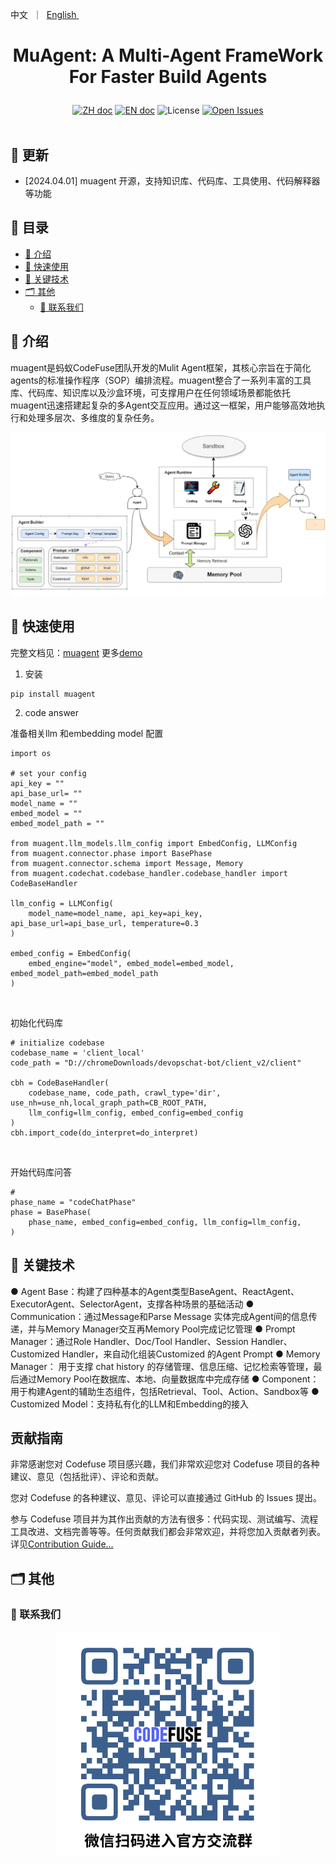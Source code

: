 <p align="left">
    <a>中文</a>&nbsp ｜ &nbsp<a href="README.md">English&nbsp </a>
</p>

# <p align="center">MuAgent: A Multi-Agent FrameWork For Faster Build Agents</p>

<p align="center">
    <a href="README_zh.md"><img src="https://img.shields.io/badge/文档-中文版-yellow.svg" alt="ZH doc"></a>
    <a href="README.md"><img src="https://img.shields.io/badge/document-English-yellow.svg" alt="EN doc"></a>
    <img src="https://img.shields.io/github/license/codefuse-ai/muagent" alt="License">
    <a href="https://github.com/codefuse-ai/muagent/issues">
      <img alt="Open Issues" src="https://img.shields.io/github/issues-raw/codefuse-ai/muagent" />
    </a>
    <br><br>
</p>



## 🔔 更新
- [2024.04.01] muagent 开源，支持知识库、代码库、工具使用、代码解释器等功能

## 📜 目录
- [🤝 介绍](#-介绍)
- [🚀 快速使用](#-快速使用)
- [🧭 关键技术](#-关键技术)
- [🗂 其他](#-其他)
  - [📱 联系我们](#-联系我们)


## 🤝 介绍
muagent是蚂蚁CodeFuse团队开发的Mulit Agent框架，其核心宗旨在于简化agents的标准操作程序（SOP）编排流程。muagent整合了一系列丰富的工具库、代码库、知识库以及沙盒环境，可支撑用户在任何领域场景都能依托muagent迅速搭建起复杂的多Agent交互应用。通过这一框架，用户能够高效地执行和处理多层次、多维度的复杂任务。

![](docs/resources/agent_runtime.png)


## 🚀 快速使用
完整文档见：[muagent](docs/overview/o1.muagent.md)
更多[demo](docs/overview/o3.quick-start.md)

1. 安装
```
pip install muagent
```

2. code answer

准备相关llm 和embedding model 配置
```
import os

# set your config
api_key = ""
api_base_url= ""
model_name = ""
embed_model = ""
embed_model_path = ""

from muagent.llm_models.llm_config import EmbedConfig, LLMConfig
from muagent.connector.phase import BasePhase
from muagent.connector.schema import Message, Memory
from muagent.codechat.codebase_handler.codebase_handler import CodeBaseHandler

llm_config = LLMConfig(
    model_name=model_name, api_key=api_key,  api_base_url=api_base_url, temperature=0.3
)

embed_config = EmbedConfig(
    embed_engine="model", embed_model=embed_model, embed_model_path=embed_model_path
)
```

<br>

初始化代码库
```
# initialize codebase
codebase_name = 'client_local'
code_path = "D://chromeDownloads/devopschat-bot/client_v2/client"

cbh = CodeBaseHandler(
    codebase_name, code_path, crawl_type='dir', use_nh=use_nh,local_graph_path=CB_ROOT_PATH,
    llm_config=llm_config, embed_config=embed_config
)
cbh.import_code(do_interpret=do_interpret)
```

<br>

开始代码库问答
```
# 
phase_name = "codeChatPhase"
phase = BasePhase(
    phase_name, embed_config=embed_config, llm_config=llm_config,
)
```

## 🧭 关键技术

● Agent Base：构建了四种基本的Agent类型BaseAgent、ReactAgent、ExecutorAgent、SelectorAgent，支撑各种场景的基础活动
● Communication：通过Message和Parse Message 实体完成Agent间的信息传递，并与Memory Manager交互再Memory Pool完成记忆管理
● Prompt Manager：通过Role Handler、Doc/Tool Handler、Session Handler、Customized Handler，来自动化组装Customized 的Agent Prompt
● Memory Manager： 用于支撑 chat history 的存储管理、信息压缩、记忆检索等管理，最后通过Memory Pool在数据库、本地、向量数据库中完成存储
● Component：用于构建Agent的辅助生态组件，包括Retrieval、Tool、Action、Sandbox等
● Customized Model：支持私有化的LLM和Embedding的接入

## 贡献指南
非常感谢您对 Codefuse 项目感兴趣，我们非常欢迎您对 Codefuse 项目的各种建议、意见（包括批评）、评论和贡献。

您对 Codefuse 的各种建议、意见、评论可以直接通过 GitHub 的 Issues 提出。

参与 Codefuse 项目并为其作出贡献的方法有很多：代码实现、测试编写、流程工具改进、文档完善等等。任何贡献我们都会非常欢迎，并将您加入贡献者列表。详见[Contribution Guide...](docs/contribution/contribute_guide.md)


## 🗂 其他
### 📱 联系我们
<div align=center>
  <img src="docs/resources/wechat.png" alt="图片", width="360">
</div>

